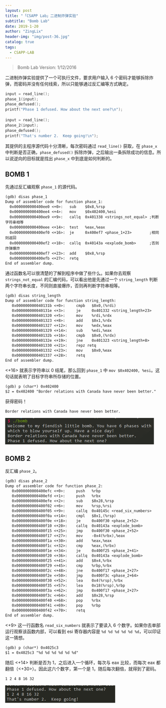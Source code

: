 ```yaml
---
layout: post
title: "「CSAPP Lab」二进制炸弹实验"
subtitle: "Bomb Lab"
date: 2019-1-20
author: "ZingLix"
header-img: "img/post-36.jpg"
catalog: true
tags:
  - CSAPP-LAB
---
```


> Bomb Lab Version: 1/12/2016

二进制炸弹实验提供了一个可执行文件，要求用户输入 6 个密码才能够拆除炸弹，而密码并没有任何线索，所以只能够通过反汇编等方式确定。

```cpp
input = read_line();
phase_1(input);
phase_defused();
printf("Phase 1 defused. How about the next one?\n");

input = read_line();
phase_2(input);
phase_defused();
printf("That's number 2.  Keep going!\n");
```

其提供的主程序源代码十分清晰，每次密码通过 `read_line()` 获取，在 `phase_x` 中判断是否正确，`phase_defused()` 拆除炸弹，之后输出一条拆除成功的信息。所以说逆向的目标就是找出 `phase_x` 中到底是如何判断的。

## BOMB 1

先通过反汇编观察 `phase_1` 的源代码。

```
(gdb) disas phase_1
Dump of assembler code for function phase_1:
  0x0000000000400ee0 <+0>:   sub    $0x8,%rsp
  0x0000000000400ee4 <+4>:   mov    $0x402400,%esi
  0x0000000000400ee9 <+9>:   callq  0x401338 <strings_not_equal> ;判断字符串相等
  0x0000000000400eee <+14>:  test   %eax,%eax
  0x0000000000400ef0 <+16>:  je     0x400ef7 <phase_1+23>        ;相同则返回
  0x0000000000400ef2 <+18>:  callq  0x40143a <explode_bomb>      ;否则炸弹爆炸
  0x0000000000400ef7 <+23>:  add    $0x8,%rsp
  0x0000000000400efb <+27>:  retq
End of assembler dump.
```

通过函数名可以很清楚的了解到程序中做了些什么。如果你去观察 `strings_not_equal` 的汇编代码，可以看出他是先通过一个 `string_length` 判断两个字符串长度，不同则直接爆炸，否则再判断字符串相等。

```
(gdb) disas string_length
Dump of assembler code for function string_length:
   0x000000000040131b <+0>:     cmpb   $0x0,(%rdi)
   0x000000000040131e <+3>:     je     0x401332 <string_length+23>
   0x0000000000401320 <+5>:     mov    %rdi,%rdx
   0x0000000000401323 <+8>:     add    $0x1,%rdx
   0x0000000000401327 <+12>:    mov    %edx,%eax
   0x0000000000401329 <+14>:    sub    %edi,%eax
   0x000000000040132b <+16>:    cmpb   $0x0,(%rdx)
   0x000000000040132e <+19>:    jne    0x401323 <string_length+8>
   0x0000000000401330 <+21>:    repz retq
   0x0000000000401332 <+23>:    mov    $0x0,%eax
   0x0000000000401337 <+28>:    retq
End of assembler dump.
```

<+16> 就表示字符串以 0 结尾，那么回到 `phase_1` 中 `mov $0x402400, %esi`。这句话就表明了目标字符串所存储的位置。

```
(gdb) p (char*) 0x402400
$2 = 0x402400 "Border relations with Canada have never been better."
```

获得密码！

```
Border relations with Canada have never been better.
```

![](/img/in-post/CSAPP-Lab/2-1.png)

## BOMB 2

反汇编 `phase_2`。

```
(gdb) disas phase_2
Dump of assembler code for function phase_2:
   0x0000000000400efc <+0>:     push   %rbp
   0x0000000000400efd <+1>:     push   %rbx
   0x0000000000400efe <+2>:     sub    $0x28,%rsp
   0x0000000000400f02 <+6>:     mov    %rsp,%rsi
   0x0000000000400f05 <+9>:     callq  0x40145c <read_six_numbers>
   0x0000000000400f0a <+14>:    cmpl   $0x1,(%rsp)
   0x0000000000400f0e <+18>:    je     0x400f30 <phase_2+52>
   0x0000000000400f10 <+20>:    callq  0x40143a <explode_bomb>
   0x0000000000400f15 <+25>:    jmp    0x400f30 <phase_2+52>
   0x0000000000400f17 <+27>:    mov    -0x4(%rbx),%eax
   0x0000000000400f1a <+30>:    add    %eax,%eax
   0x0000000000400f1c <+32>:    cmp    %eax,(%rbx)
   0x0000000000400f1e <+34>:    je     0x400f25 <phase_2+41>
   0x0000000000400f20 <+36>:    callq  0x40143a <explode_bomb>
   0x0000000000400f25 <+41>:    add    $0x4,%rbx
   0x0000000000400f29 <+45>:    cmp    %rbp,%rbx
   0x0000000000400f2c <+48>:    jne    0x400f17 <phase_2+27>
   0x0000000000400f2e <+50>:    jmp    0x400f3c <phase_2+64>
   0x0000000000400f30 <+52>:    lea    0x4(%rsp),%rbx
   0x0000000000400f35 <+57>:    lea    0x18(%rsp),%rbp
   0x0000000000400f3a <+62>:    jmp    0x400f17 <phase_2+27>
   0x0000000000400f3c <+64>:    add    $0x28,%rsp
   0x0000000000400f40 <+68>:    pop    %rbx
   0x0000000000400f41 <+69>:    pop    %rbp
   0x0000000000400f42 <+70>:    retq
End of assembler dump.
```

<+9> 这一行函数名 `read_six_numbers` 就表示了要读入 6 个数字。如果你去单部运行观察该函数内部，可以看到 esi 寄存器内容是 `%d %d %d %d %d %d`，可以印证这一猜想。

```
(gdb) p (char*) 0x4025c3
$1 = 0x4025c3 "%d %d %d %d %d %d"
```

随后 <+14> 判断是否为 1，之后进入一个循环，每次与 eax 比较，而每次 eax 都翻倍（<+30>）。因此这六个数字，第一个是 1，随后每次翻倍，就得到了密码。

```
1 2 4 8 16 32
```

![](/img/in-post/CSAPP-Lab/2-2.png)
